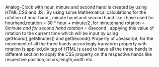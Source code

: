 Analog-Clock with hour, minute and second hand is created by using HTML,CSS and JS . By using some Mathematical calculations for the rotation of hour hand , minute hand and second hand  like i have used 
for hourhand,rotation = 30 * hour + minute/2 ,for minutehand rotation = 6*minute and for second hand rotation = 6*second , applying  this value of rotation to the current time which will be input  by using getHours(),getMinutes() and getSecond() Property of Javascript, for the movement of all the three hands accordingly  transform property with rotation is applied,div tag of HTML  is used to have all the three hands  in different section to apply the CSS property on the respective hands like respective position,colors,length,width etc.


 
